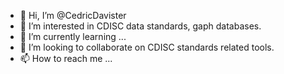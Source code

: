 - 👋 Hi, I’m @CedricDavister
- 👀 I’m interested in CDISC data standards, gaph databases.
- 🌱 I’m currently learning ...
- 💞️ I’m looking to collaborate on CDISC standards related tools.
- 📫 How to reach me ...

<!---
CedricDavister/CedricDavister is a ✨ special ✨ repository because its `README.md` (this file) appears on your GitHub profile.
You can click the Preview link to take a look at your changes.
--->
